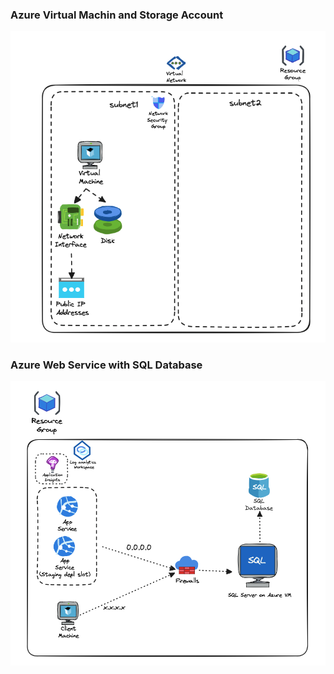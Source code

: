 ### Azure Virtual Machin and Storage Account

![Alt text](./vm+storage_account/architect.png)

### Azure Web Service with SQL Database

![Alt text](./webapp+sql/architect.png)
